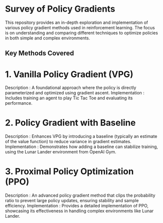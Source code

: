 # Survey of Policy Gradients
This repository provides an in-depth exploration and implementation of various policy gradient methods used in reinforcement learning. The focus is on understanding and comparing different techniques to optimize policies in both simple and complex environments.

## Key Methods Covered
# 1. Vanilla Policy Gradient (VPG)
Description : A foundational approach where the policy is directly parameterized and optimized using gradient ascent.
Implementation : Includes training an agent to play Tic Tac Toe and evaluating its performance.
# 2. Policy Gradient with Baseline
Description : Enhances VPG by introducing a baseline (typically an estimate of the value function) to reduce variance in gradient estimates.
Implementation : Demonstrates how adding a baseline can stabilize training, using the Lunar Lander environment from OpenAI Gym.
# 3. Proximal Policy Optimization (PPO)
Description : An advanced policy gradient method that clips the probability ratio to prevent large policy updates, ensuring stability and sample efficiency.
Implementation : Provides a detailed implementation of PPO, showcasing its effectiveness in handling complex environments like Lunar Lander.
